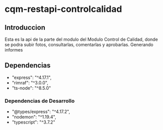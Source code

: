 # cqm-restapi-controlcalidad

## Introduccion

Esta es la api de la parte del modulo del Modulo Control de Calidad, donde se podra subir fotos, consultarlas, comentarlas y aprobarlas. Generando informes

## Dependencias

- "express": "^4.17.1",
- "rimraf": "^3.0.0",
- "ts-node": "^8.5.0"

### Dependencias de Desarrollo
- "@types/express": "^4.17.2",
- "nodemon": "^1.19.4",
- "typescript": "^3.7.2"
